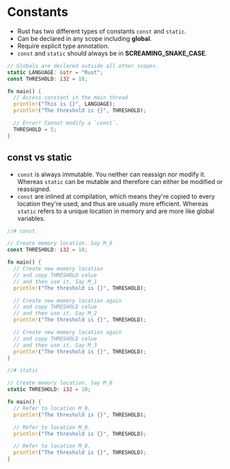 # Constants

- Rust has two different types of constants `const` and `static`.
- Can be declared in any scope including **global**.
- Require explicit type annotation.
- `const` and `static` should always be in **SCREAMING_SNAKE_CASE**.

```rs
// Globals are declared outside all other scopes.
static LANGUAGE: &str = "Rust";
const THRESHOLD: i32 = 10;

fn main() {
  // Access constant in the main thread
  println!("This is {}", LANGUAGE);
  println!("The threshold is {}", THRESHOLD);

  // Error! Cannot modify a `const`.
  THRESHOLD = 5;
}
```

## const vs static

- `const` is always immutable. You neither can reassign nor modify it. Whereas `static` can be mutable and therefore can either be modified or reassigned.
- `const` are inlined at compilation, which means they're copied to every location they're used, and thus are usually more efficient. Whereas `static` refers to a unique location in memory and are more like global variables.

```rs
//# const

// Create memory location. Say M_0
const THRESHOLD: i32 = 10;

fn main() {
  // Create new memory location
  // and copy THRESHOLD value
  // and then use it. Say M_1
  println!("The threshold is {}", THRESHOLD);

  // Create new memory location again
  // and copy THRESHOLD value
  // and then use it. Say M_2
  println!("The threshold is {}", THRESHOLD);

  // Create new memory location again
  // and copy THRESHOLD value
  // and then use it. Say M_3
  println!("The threshold is {}", THRESHOLD);
}

//# static

// Create memory location. Say M_0
static THRESHOLD: i32 = 10;

fn main() {
  // Refer to location M_0.
  println!("The threshold is {}", THRESHOLD);

  // Refer to location M_0.
  println!("The threshold is {}", THRESHOLD);

  // Refer to location M_0.
  println!("The threshold is {}", THRESHOLD);
}
```
